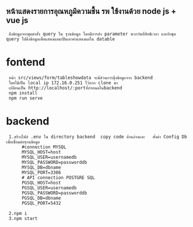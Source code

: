 ## หน้าแสดงรายการอุณหภูมิความชื้น รพ ใช้งานด้วย node js + vue js 
     ดึงข้อมูลจากชุดคำสั่ง query ใน ฐานข้อมูล โดยมีการส่ง parameter พวกวันที่สิทธิเวลา และยิงชุด query ไปดึงข้อมูลเพื่อแสดงผลมาปั่นเอาค่าแสดงผลใน datable
# fontend
     หน้า src/views/form/tableshowdata จะมีส่วนการดุึงข้อมูลจาก backend 
     โดยใช้เป็น local ip 172.16.0.251 ไว้หาก clone มา
     เปลียนเป็น http://localhost/:portที่กำหนดในbackend 
     npm install
     npm run serve
# backend
     1.สร้างไฟล์ .env ใน directory backend  copy code ด้านล่างและ   ตั้งค่า Config Db เพื่อเชื่อมต่อฐานข้อมูล
          #connection MYSQL
          MYSQL_HOST=host
          MYSQL_USER=usernamedb
          MYSQL_PASSWORD=passworddb
          MYSQL_DB=dbname
          MYSQL_PORT=3306
          # API connection POSTGRE SQL
          PGSQL_HOST=host
          PGSQL_USER=usernamedb
          PGSQL_PASSWORD=passworddb
          PGSQL_DB=dbname
          PGSQL_PORT=5432

     2.npm i
     3.npm start 
